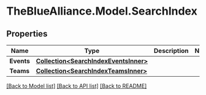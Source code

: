 # TheBlueAlliance.Model.SearchIndex

## Properties

Name | Type | Description | Notes
------------ | ------------- | ------------- | -------------
**Events** | [**Collection&lt;SearchIndexEventsInner&gt;**](SearchIndexEventsInner.md) |  | 
**Teams** | [**Collection&lt;SearchIndexTeamsInner&gt;**](SearchIndexTeamsInner.md) |  | 

[[Back to Model list]](../../README.md#documentation-for-models) [[Back to API list]](../../README.md#documentation-for-api-endpoints) [[Back to README]](../../README.md)

